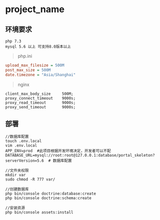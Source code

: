 # project_name

## 环境要求
    php 7.3
    mysql 5.6 以上 可支持8.0版本以上
    
> php.ini   

```ini
upload_max_filesize = 500M
post_max_size = 500M
date.timezone = "Asia/Shanghai"
```

> nginx

```apacheconfig
client_max_body_size     500M;
proxy_connect_timeout    9000s;
proxy_read_timeout       9000s;
proxy_send_timeout       9000s;
```

## 部署

```shell script
//数据库配置
touch .env.local
vim .env.local
APP_ENV=prod  #此项目根据开发环境决定，开发者可以不配
DATABASE_URL=mysql://root:root@127.0.0.1:database/portal_skeleton?serverVersion=5.6  # 数据库配置

//文件夹权限
mkdir var
sudo chmod -R 777 var/

//创建数据库
php bin/console doctrine:database:create
php bin/console doctrine:schema:create

//安装资源
php bin/console assets:install  
```

